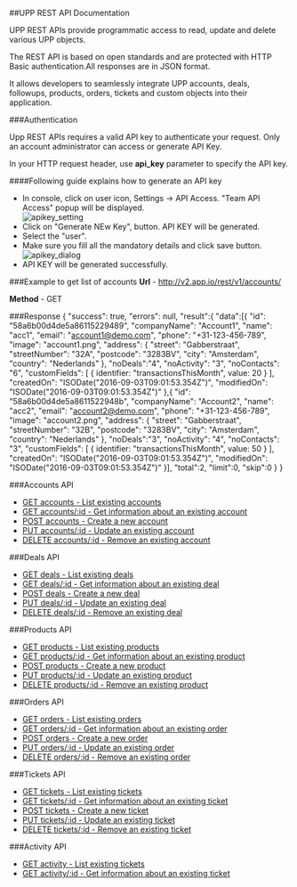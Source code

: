 
##UPP REST API Documentation

UPP REST APIs provide programmatic access to read, update and delete various UPP objects.  

The REST API is based on open standards and are protected with HTTP Basic authentication.All responses are in JSON format.  

It allows developers to seamlessly integrate UPP accounts, deals, followups, products, orders, tickets and custom objects into their application.

###Authentication

Upp REST APIs requires a valid API key to authenticate your request. Only an account administrator can access or generate API Key.   

In your HTTP request header, use **api_key** parameter to specify the API key.  

####Following guide explains how to generate an API key

* In console, click on user icon, Settings -> API Access. "Team API Access" popup will be displayed.  
![apikey_setting](https://github.com/UppCRM/UppApiDocs/wiki/images/apikey_setting.png)
* Click on "Generate NEw Key", button. API KEY will be generated.
* Select the "user".
* Make sure you fill all the mandatory details and click save button.  
![apikey_dialog](https://github.com/UppCRM/UppApiDocs/wiki/images/apikey_dialog.png)
* API KEY will be generated successfully. 

###Example to get list of accounts
**Url** - http://v2.app.io/rest/v1/accounts/

**Method** - GET

###Response
	{
		"success": true,
		"errors": null,
		"result":{
			"data":[{
				"id": "58a6b00d4de5a86115229489",
				"companyName": "Account1",
				"name": "acc1",
				"email": "account1@demo.com",
				"phone": "+31-123-456-789",
				"image": "account1.png",
				"address": {
					"street": "Gabberstraat",
					"streetNumber": "32A",
					"postcode": "3283BV",
					"city": "Amsterdam",
					"country": "Nederlands"
				},
				"noDeals":"4",
				"noActivity": "3",
				"noContacts": "6",
				"customFields": [
					{
						identifier: "transactionsThisMonth",
						value: 20
					}
				],
				"createdOn": "ISODate("2016-09-03T09:01:53.354Z")",
				"modifiedOn": "ISODate("2016-09-03T09:01:53.354Z")"
			},{
				"id": "58a6b00d4de5a8611522948b",
				"companyName": "Account2",
				"name": "acc2",
				"email": "account2@demo.com",
				"phone": "+31-123-456-789",
				"image": "account2.png",
				"address": {
					"street": "Gabberstraat",
					"streetNumber": "32B",
					"postcode": "3283BV",
					"city": "Amsterdam",
					"country": "Nederlands"
				},
				"noDeals":"3",
				"noActivity": "4",
				"noContacts": "3",
				"customFields": [
					{
						identifier: "transactionsThisMonth",
						value: 50
					}
				],
				"createdOn": "ISODate("2016-09-03T09:01:53.354Z")",
				"modifiedOn": "ISODate("2016-09-03T09:01:53.354Z")"
			}],
			"total":2,
			"limit":0,
			"skip":0
		}
	}

###Accounts API
* [GET accounts - List existing accounts](https://github.com/UppCRM/UppApiDocs/wiki/API-Account-Get)
* [GET accounts/:id - Get information about an existing account](https://github.com/UppCRM/UppApiDocs/wiki/API-Account-Details)
* [POST accounts - Create a new account](https://github.com/UppCRM/UppApiDocs/wiki/API-Account-Create)
* [PUT accounts/:id - Update an existing account](https://github.com/UppCRM/UppApiDocs/wiki/API-Account-Update)
* [DELETE accounts/:id - Remove an existing account](https://github.com/UppCRM/UppApiDocs/wiki/API-Account-Delete)

###Deals API
* [GET deals - List existing deals](https://github.com/UppCRM/UppApiDocs/wiki/API-Deal-Get)
* [GET deals/:id - Get information about an existing deal](https://github.com/UppCRM/UppApiDocs/wiki/API-Deal-Details)
* [POST deals - Create a new deal](https://github.com/UppCRM/UppApiDocs/wiki/API-Deal-Create)
* [PUT deals/:id - Update an existing deal](https://github.com/UppCRM/UppApiDocs/wiki/API-Deal-Update)
* [DELETE deals/:id - Remove an existing deal](https://github.com/UppCRM/UppApiDocs/wiki/API-Deal-Delete)

###Products API
* [GET products - List existing products](https://github.com/UppCRM/UppApiDocs/wiki/API-Product-Get)
* [GET products/:id - Get information about an existing product](https://github.com/UppCRM/UppApiDocs/wiki/API-Product-Details)
* [POST products - Create a new product](https://github.com/UppCRM/UppApiDocs/wiki/API-Product-Create)
* [PUT products/:id - Update an existing product](https://github.com/UppCRM/UppApiDocs/wiki/API-Product-Update)
* [DELETE products/:id - Remove an existing product](https://github.com/UppCRM/UppApiDocs/wiki/API-Product-Delete)

###Orders API
* [GET orders - List existing orders](https://github.com/UppCRM/UppApiDocs/wiki/API-Order-Get)
* [GET orders/:id - Get information about an existing order](https://github.com/UppCRM/UppApiDocs/wiki/API-Order-Details)
* [POST orders - Create a new order](https://github.com/UppCRM/UppApiDocs/wiki/API-Order-Create)
* [PUT orders/:id - Update an existing order](https://github.com/UppCRM/UppApiDocs/wiki/API-Order-Update)
* [DELETE orders/:id - Remove an existing order](https://github.com/UppCRM/UppApiDocs/wiki/API-Order-Delete)

###Tickets API
* [GET tickets - List existing tickets](https://github.com/UppCRM/UppApiDocs/wiki/API-Ticket-Get)
* [GET tickets/:id - Get information about an existing ticket](https://github.com/UppCRM/UppApiDocs/wiki/API-Ticket-Details)
* [POST tickets - Create a new ticket](https://github.com/UppCRM/UppApiDocs/wiki/API-Ticket-Create)
* [PUT tickets/:id - Update an existing ticket](https://github.com/UppCRM/UppApiDocs/wiki/API-Ticket-Update)
* [DELETE tickets/:id - Remove an existing ticket](https://github.com/UppCRM/UppApiDocs/wiki/API-Ticket-Delete)

###Activity API
* [GET activity - List existing tickets](https://github.com/UppCRM/UppApiDocs/wiki/API-Activity-Get)
* [GET activity/:id - Get information about an existing ticket](https://github.com/UppCRM/UppApiDocs/wiki/API-Activity-Details)

